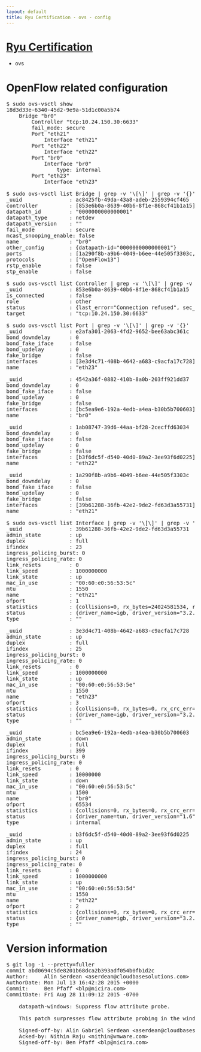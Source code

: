 ```yaml
---
layout: default
title: Ryu Certification - ovs - config
---
```

# [Ryu Certification](http://osrg.github.io/ryu/certification.html)
* ovs 

# OpenFlow related configuration
<pre>
$ sudo ovs-vsctl show
18d3d33e-6340-45d2-9e9a-51d1c00a5b74
    Bridge "br0"
        Controller "tcp:10.24.150.30:6633"
        fail_mode: secure
        Port "eth21"
            Interface "eth21"
        Port "eth22"
            Interface "eth22"
        Port "br0"
            Interface "br0"
                type: internal
        Port "eth23"
            Interface "eth23"

$ sudo ovs-vsctl list Bridge | grep -v '\[\]' | grep -v '{}'
_uuid               : ac8425fb-49da-43a8-adeb-2559394cf465
controller          : [853e6b0a-8639-40b6-8f1e-868cf41b1a15]
datapath_id         : "0000000000000001"
datapath_type       : netdev
datapath_version    : "<built-in>"
fail_mode           : secure
mcast_snooping_enable: false
name                : "br0"
other_config        : {datapath-id="0000000000000001"}
ports               : [1a290f8b-a9b6-4049-b6ee-44e505f3303c, 1ab08747-39d6-44aa-bf28-2cecffd63034, 4542a36f-0882-410b-8a0b-203ff921dd37, e2afa301-2063-4fd2-9652-bee63abc361c]
protocols           : ["OpenFlow13"]
rstp_enable         : false
stp_enable          : false

$ sudo ovs-vsctl list Controller | grep -v '\[\]' | grep -v '{}'
_uuid               : 853e6b0a-8639-40b6-8f1e-868cf41b1a15
is_connected        : false
role                : other
status              : {last_error="Connection refused", sec_since_disconnect="2", state=BACKOFF}
target              : "tcp:10.24.150.30:6633"

$ sudo ovs-vsctl list Port | grep -v '\[\]' | grep -v '{}'
_uuid               : e2afa301-2063-4fd2-9652-bee63abc361c
bond_downdelay      : 0
bond_fake_iface     : false
bond_updelay        : 0
fake_bridge         : false
interfaces          : [3e3d4c71-408b-4642-a683-c9acfa17c728]
name                : "eth23"

_uuid               : 4542a36f-0882-410b-8a0b-203ff921dd37
bond_downdelay      : 0
bond_fake_iface     : false
bond_updelay        : 0
fake_bridge         : false
interfaces          : [bc5ea9e6-192a-4edb-a4ea-b30b5b700603]
name                : "br0"

_uuid               : 1ab08747-39d6-44aa-bf28-2cecffd63034
bond_downdelay      : 0
bond_fake_iface     : false
bond_updelay        : 0
fake_bridge         : false
interfaces          : [b3f6dc5f-d540-40d0-89a2-3ee93f6d0225]
name                : "eth22"

_uuid               : 1a290f8b-a9b6-4049-b6ee-44e505f3303c
bond_downdelay      : 0
bond_fake_iface     : false
bond_updelay        : 0
fake_bridge         : false
interfaces          : [39b61288-36fb-42e2-9de2-fd63d3a55731]
name                : "eth21"

$ sudo ovs-vsctl list Interface | grep -v '\[\]' | grep -v '{}'
_uuid               : 39b61288-36fb-42e2-9de2-fd63d3a55731
admin_state         : up
duplex              : full
ifindex             : 23
ingress_policing_burst: 0
ingress_policing_rate: 0
link_resets         : 0
link_speed          : 1000000000
link_state          : up
mac_in_use          : "00:60:e0:56:53:5c"
mtu                 : 1550
name                : "eth21"
ofport              : 1
statistics          : {collisions=0, rx_bytes=24024581534, rx_crc_err=0, rx_dropped=0, rx_errors=0, rx_frame_err=0, rx_over_err=0, rx_packets=16026376, tx_bytes=0, tx_dropped=0, tx_errors=0, tx_packets=0}
status              : {driver_name=igb, driver_version="3.2.10-k", firmware_version="2.10-9"}
type                : ""

_uuid               : 3e3d4c71-408b-4642-a683-c9acfa17c728
admin_state         : up
duplex              : full
ifindex             : 25
ingress_policing_burst: 0
ingress_policing_rate: 0
link_resets         : 0
link_speed          : 1000000000
link_state          : up
mac_in_use          : "00:60:e0:56:53:5e"
mtu                 : 1550
name                : "eth23"
ofport              : 3
statistics          : {collisions=0, rx_bytes=0, rx_crc_err=0, rx_dropped=0, rx_errors=0, rx_frame_err=0, rx_over_err=0, rx_packets=0, tx_bytes=1176922500, tx_dropped=0, tx_errors=0, tx_packets=784615}
status              : {driver_name=igb, driver_version="3.2.10-k", firmware_version="2.10-9"}
type                : ""

_uuid               : bc5ea9e6-192a-4edb-a4ea-b30b5b700603
admin_state         : down
duplex              : full
ifindex             : 399
ingress_policing_burst: 0
ingress_policing_rate: 0
link_resets         : 0
link_speed          : 10000000
link_state          : down
mac_in_use          : "00:60:e0:56:53:5c"
mtu                 : 1500
name                : "br0"
ofport              : 65534
statistics          : {collisions=0, rx_bytes=0, rx_crc_err=0, rx_dropped=0, rx_errors=0, rx_frame_err=0, rx_over_err=0, rx_packets=0, tx_bytes=0, tx_dropped=0, tx_errors=0, tx_packets=0}
status              : {driver_name=tun, driver_version="1.6", firmware_version="N/A"}
type                : internal

_uuid               : b3f6dc5f-d540-40d0-89a2-3ee93f6d0225
admin_state         : up
duplex              : full
ifindex             : 24
ingress_policing_burst: 0
ingress_policing_rate: 0
link_resets         : 0
link_speed          : 1000000000
link_state          : up
mac_in_use          : "00:60:e0:56:53:5d"
mtu                 : 1550
name                : "eth22"
ofport              : 2
statistics          : {collisions=0, rx_bytes=0, rx_crc_err=0, rx_dropped=0, rx_errors=0, rx_frame_err=0, rx_over_err=0, rx_packets=0, tx_bytes=18089315792, tx_dropped=0, tx_errors=0, tx_packets=12064077}
status              : {driver_name=igb, driver_version="3.2.10-k", firmware_version="2.10-9"}
type                : ""
</pre>

# Version information
<pre>
$ git log -1 --pretty=fuller
commit abd0694c5de8201b68dca2b393adf054b0fb1d2c
Author:     Alin Serdean &lt;aserdean@cloudbasesolutions.com&gt;
AuthorDate: Mon Jul 13 16:42:28 2015 +0000
Commit:     Ben Pfaff &lt;blp@nicira.com&gt;
CommitDate: Fri Aug 28 11:09:12 2015 -0700

    datapath-windows: Suppress flow attribute probe.
    
    This patch surpresses flow attribute probing in the windows datapath.
    
    Signed-off-by: Alin Gabriel Serdean &lt;aserdean@cloudbasesolutions.com&gt;
    Acked-by: Nithin Raju &lt;nithin@vmware.com&gt;
    Signed-off-by: Ben Pfaff &lt;blp@nicira.com&gt;
</pre>
